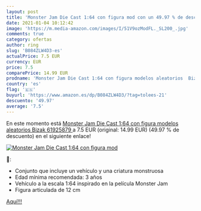 ```yaml
---
layout: post
title: 'Monster Jam Die Cast 1:64 con figura mod con un 49.97 % de descuento'
date: 2021-01-04 10:12:42
image: 'https://m.media-amazon.com/images/I/51V9ozModFL._SL200_.jpg'
comments: true
category: ofertas
author: ring
slug: 'B084ZLW4D3-es'
actualPrice: 7.5 EUR
currency: EUR
price: 7.5
comparePrice: 14.99 EUR
prodname: 'Monster Jam Die Cast 1:64 con figura modelos aleatorios  Bizak 61925879 '
country: 'es'
flag: '🇪🇸'
buyurl: 'https://www.amazon.es/dp/B084ZLW4D3/?tag=tolees-21'
descuento: '49.97'
average: '7.5'
---
```


En este momento está [Monster Jam Die Cast 1:64 con figura modelos aleatorios  Bizak 61925879 ](https://www.amazon.es/dp/B084ZLW4D3/?tag=tolees-21) a 7.5 EUR (original: 14.99 EUR) (49.97 %  de descuento) en el siguiente enlace!

[![Monster Jam Die Cast 1:64 con figura mod](https://m.media-amazon.com/images/I/51V9ozModFL._SL200_.jpg)](https://www.amazon.es/dp/B084ZLW4D3/?tag=tolees-21)

🔎:

- Conjunto que incluye un vehículo y una criatura monstruosa
- Edad mínima recomendada: 3 años
- Vehículo a la escala 1:64 inspirado en la película Monster Jam
- Figura articulada de 12 cm

[Aquí!!!](https://www.amazon.es/dp/B084ZLW4D3/?tag=tolees-21)
